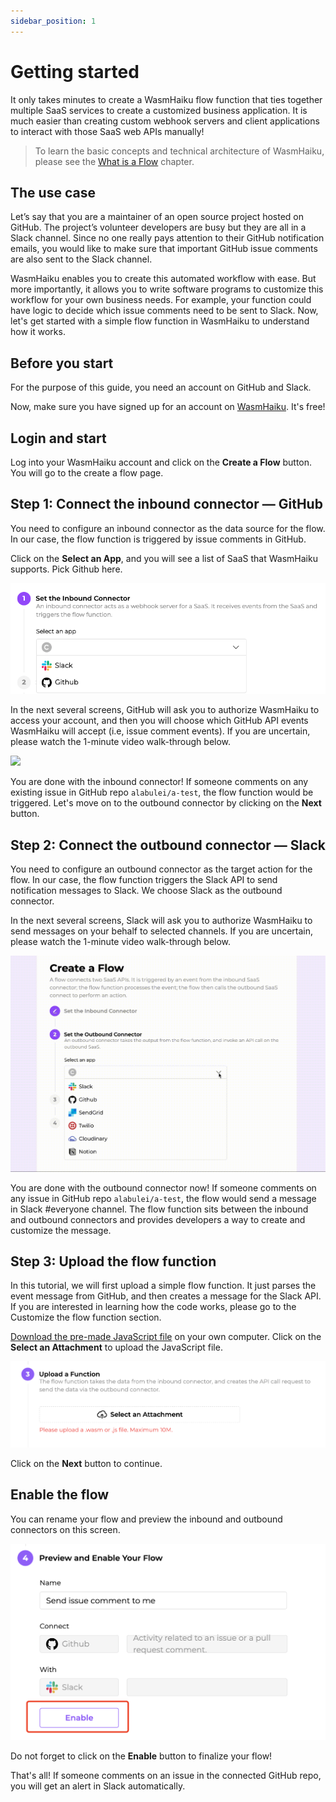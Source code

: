 ```yaml
---
sidebar_position: 1
---
```

# Getting started

It only takes minutes to create a WasmHaiku flow function that ties together multiple SaaS services to create a customized business application. It is much easier than creating custom webhook servers and client applications to interact with those SaaS web APIs manually! 


> To learn the basic concepts and technical architecture of WasmHaiku, please see the [What is a Flow](/concepts/what-is-a-flow.md) chapter.



## The use case

Let’s say that you are a maintainer of an open source project hosted on GitHub. The project’s volunteer developers are busy but they are all in a Slack channel. Since no one really pays attention to their GitHub notification emails, you would like to make sure that important GitHub issue comments are also sent to the Slack channel.

WasmHaiku enables you to create this automated workflow with ease. But more importantly, it allows you to write software programs to customize this workflow for your own business needs. For example, your function could have logic to decide which issue comments need to be sent to Slack. Now, let's get started with a simple flow function in WasmHaiku to understand how it works.


## Before you start

For the purpose of this guide, you need an account on GitHub and Slack.

Now, make sure you have signed up for an account on [WasmHaiku](https://wasmhaiku.com/). It's free!


## Login and start

Log into your WasmHaiku account and click on the **Create a Flow** button. You will go to the create a flow page.



## Step 1: Connect the inbound connector — GitHub

You need to configure an inbound connector as the data source for the flow. In our case, the flow function is triggered by issue comments in GitHub.

Click on the **Select an App**, and you will see a list of SaaS that WasmHaiku supports. Pick Github here. 

![](getting-started-01.jpg)

In the next several screens, GitHub will ask you to authorize WasmHaiku to access your account, and then you will choose which GitHub API events WasmHaiku will accept (i.e, issue comment events). If you are uncertain, please watch the 1-minute video walk-through below. 

![](inbound.gif)

You are done with the inbound connector! If someone comments on any existing issue in GitHub repo `alabulei/a-test`, the flow function would be triggered. Let's move on to the outbound connector by clicking on the **Next** button.


## Step 2: Connect the outbound connector — Slack

You need to configure an outbound connector as the target action for the flow. In our case, the flow function triggers the Slack API to send notification messages to Slack. We choose Slack as the outbound connector. 

In the next several screens, Slack will ask you to authorize WasmHaiku to send messages on your behalf to selected channels. If you are uncertain, please watch the 1-minute video walk-through below. 

![](outbound.gif)

You are done with the outbound connector now! If someone comments on any issue in GitHub repo `alabulei/a-test`, the flow would send a message in Slack #everyone channel. The flow function sits between the inbound and outbound connectors and provides developers a way to create and customize the message. 


## Step 3: Upload the flow function

In this tutorial, we will first upload a simple flow function. It just parses the event message from GitHub, and then creates a message for the Slack API. If you are interested in learning how the code works, please go to the Customize the flow function section.

[Download the pre-made JavaScript file](https://github.com/second-state/flow-functions/tree/main/getting-started/javascript) on your own computer. Click on the **Select an Attachment** to upload the JavaScript file.

![](getting-started-02.jpg)

Click on the **Next** button to continue.


## Enable the flow

You can rename your flow and preview the inbound and outbound connectors on this screen.

![](getting-started-03.jpg)

Do not forget to click on the **Enable** button to finalize your flow!

That's all! If someone comments on an issue in the connected GitHub repo, you will get an alert in Slack automatically.



